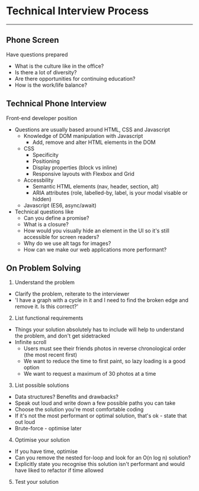 # Technical Interview Process
---

## Phone Screen

Have questions prepared

+ What is the culture like in the office?
+ Is there a lot of diversity?
+ Are there opportunities for continuing education?
+ How is the work/life balance?

## Technical Phone Interview

Front-end developer position

+ Questions are usually based around HTML, CSS and Javascript
  + Knowledge of DOM manipulation with Javascript
    + Add, remove and alter HTML elements in the DOM
  + CSS
    + Specificity
    + Positioning
    + Display properties (block vs inline)
    + Responsive layouts with Flexbox and Grid
  + Accessbility
    + Semantic HTML elements (nav, header, section, alt)
    + ARIA attributes (role, labelled-by, label, is your modal visable or hidden)
  + Javascript (ES6, async/await)
+ Technical questions like
  + Can you define a promise?
  + What is a closure?
  + How would you visually hide an element in the UI so it's still accessible for screen readers?
  + Why do we use alt tags for images?
  + How can we make our web applications more performant?

## On Problem Solving

1. Understand the problem

+ Clarify the problem, reiterate to the interviewer
+ 'I have a graph with a cycle in it and I need to find the broken edge and remove it. Is this correct?'

2. List functional requirements

+ Things your solution absolutely has to include will help to understand the problem, and don't get sidetracked
+ Infinite scroll
  + Users must see their friends photos in reverse chronological order (the most recent first)
  + We want to reduce the time to first paint, so lazy loading is a good option
  + We want to request a maximum of 30 photos at a time

3. List possible solutions

+ Data structures? Benefits and drawbacks?
+ Speak out loud and write down a few possible paths you can take
+ Choose the solution you're most comfortable coding
+ If it's not the most performant or optimal solution, that's ok - state that out loud
+ Brute-force - optimise later

4. Optimise your solution

+ If you have time, optimise
+ Can you remove the nested for-loop and look for an O(n log n) solution?
+ Explicitly state you recognise this solution isn't performant and would have liked to refactor if time allowed

5. Test your solution